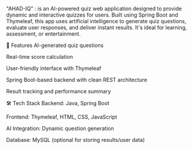 "AHAD-IQ" : is an AI-powered quiz web application designed to provide dynamic and interactive quizzes for users. Built using Spring Boot and Thymeleaf, this app uses artificial intelligence to generate quiz questions, evaluate user responses, and deliver instant results. It's ideal for learning, assessment, or entertainment.

🚀 Features
AI-generated quiz questions

Real-time score calculation

User-friendly interface with Thymeleaf

Spring Boot-based backend with clean REST architecture

Result tracking and performance summary

🛠️ Tech Stack
Backend: Java, Spring Boot

Frontend: Thymeleaf, HTML, CSS, JavaScript

AI Integration: Dynamic question generation

Database: MySQL (optional for storing results/user data)
